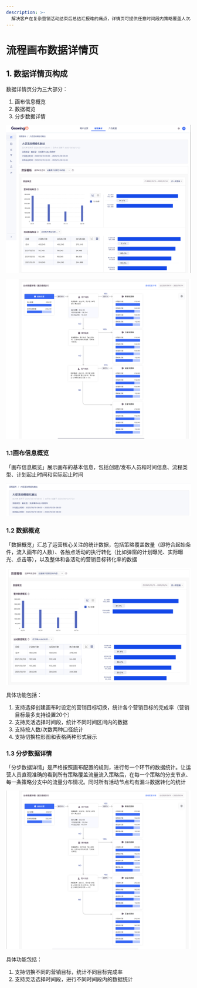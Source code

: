 ```yaml
---
description: >-
  解决客户在复杂营销活动结束后总结汇报难的痛点，详情页可提供任意时间段内策略覆盖人次、全局目标转化率、策略中各触点转化漏斗（支持次数/人数双口径）及策略流人次的流转分布图。同时数据小时级别更新，满足活动监控需求，可以及时发现策略执行中的问题并优化
---
```


# 流程画布数据详情页

## 1. 数据详情页构成

数据详情页分为三大部分：

1. 画布信息概览
2. 数据概览
3. 分步数据详情

![](../../../.gitbook/assets/image%20%28606%29.png)

![](../../../.gitbook/assets/image%20%28605%29.png)

### 1.1画布信息概览

「画布信息概览」展示画布的基本信息，包括创建/发布人员和时间信息、流程类型、计划起止时间和实际起止时间

![](../../../.gitbook/assets/image%20%28611%29.png)

### 1.2 数据概览

「数据概览」汇总了运营核心关注的统计数据，包括策略覆盖数量（即符合起始条件，流入画布的人数）、各触点活动的执行转化（比如弹窗的计划曝光、实际曝光、点击等），以及整体和各活动的营销目标转化率的数据

![](../../../.gitbook/assets/image%20%28609%29.png)

具体功能包括：

1. 支持选择创建画布时设定的营销目标切换，统计各个营销目标的完成率（营销目标最多支持设置20个）
2. 支持灵活选择时间段，统计不同时间区间内的数据
3. 支持按人数/次数两种口径统计
4. 支持切换柱形图和表格两种形式展示



### 1.3 分步数据详情

「分步数据详情」是严格按照画布配置的规则，进行每一个环节的数据统计。让运营人员直观准确的看到所有策略覆盖流量流入策略后，在每一个策略的分支节点、每一条策略分支中的流量分布情况。同时所有活动节点均有漏斗数据转化的统计

![](../../../.gitbook/assets/image%20%28607%29.png)

具体功能包括：

1. 支持切换不同的营销目标，统计不同目标完成率
2. 支持灵活选择时间段，进行不同时间段内的数据统计



